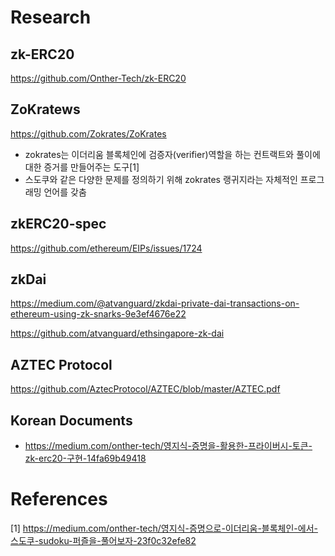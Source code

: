 # Research

## zk-ERC20
https://github.com/Onther-Tech/zk-ERC20

## ZoKratews
https://github.com/Zokrates/ZoKrates

* zokrates는 이더리움 블록체인에 검증자(verifier)역할을 하는 컨트랙트와 풀이에 대한 증거를 만들어주는 도구[1]
* 스도쿠와 같은 다양한 문제를 정의하기 위해 zokrates 랭귀지라는 자체적인 프로그래밍 언어를 갖춤

## zkERC20-spec
https://github.com/ethereum/EIPs/issues/1724

## zkDai
https://medium.com/@atvanguard/zkdai-private-dai-transactions-on-ethereum-using-zk-snarks-9e3ef4676e22

https://github.com/atvanguard/ethsingapore-zk-dai

## AZTEC Protocol
https://github.com/AztecProtocol/AZTEC/blob/master/AZTEC.pdf

## Korean Documents
* https://medium.com/onther-tech/영지식-증명을-활용한-프라이버시-토큰-zk-erc20-구현-14fa69b49418

# References

[1] https://medium.com/onther-tech/영지식-증명으로-이더리움-블록체인-에서-스도쿠-sudoku-퍼즐을-풀어보자-23f0c32efe82
